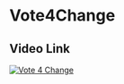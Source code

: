 # Vote4Change

## Video Link

[![Vote 4 Change](https://img.youtube.com/vi/7fhX7LbvNaQ&list=PLhHaibdHQVE05uiGtZpRW2s7m3wMg5bTY/0.jpg)](https://youtu.be/7fhX7LbvNaQ?si=30bSgSVjAinXKGCI)
